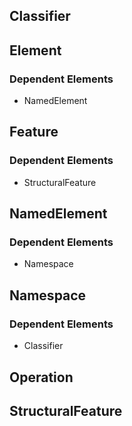 ## Classifier

## Element

### Dependent Elements

- NamedElement

## Feature

### Dependent Elements

- StructuralFeature

## NamedElement

### Dependent Elements

- Namespace

## Namespace

### Dependent Elements

- Classifier

## Operation

## StructuralFeature
